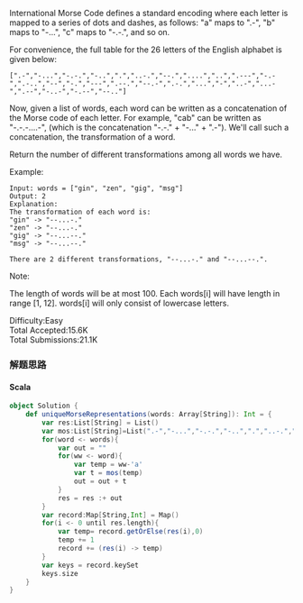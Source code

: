 International Morse Code defines a standard encoding where each letter is mapped to a series of dots and dashes, as follows: "a" maps to ".-", "b" maps to "-...", "c" maps to "-.-.", and so on.

For convenience, the full table for the 26 letters of the English alphabet is given below:
```
[".-","-...","-.-.","-..",".","..-.","--.","....","..",".---","-.-",".-..","--","-.","---",".--.","--.-",".-.","...","-","..-","...-",".--","-..-","-.--","--.."]
```
Now, given a list of words, each word can be written as a concatenation of the Morse code of each letter. For example, "cab" can be written as "-.-.-....-", (which is the concatenation "-.-." + "-..." + ".-"). We'll call such a concatenation, the transformation of a word.

Return the number of different transformations among all words we have.

Example:
```
Input: words = ["gin", "zen", "gig", "msg"]
Output: 2
Explanation: 
The transformation of each word is:
"gin" -> "--...-."
"zen" -> "--...-."
"gig" -> "--...--."
"msg" -> "--...--."

There are 2 different transformations, "--...-." and "--...--.".

```
 

Note:

The length of words will be at most 100.
Each words[i] will have length in range [1, 12].
words[i] will only consist of lowercase letters.


Difficulty:Easy  
Total Accepted:15.6K  
Total Submissions:21.1K  

### 解题思路
#### Scala
```scala
object Solution {
    def uniqueMorseRepresentations(words: Array[String]): Int = {
        var res:List[String] = List()
        var mos:List[String]=List(".-","-...","-.-.","-..",".","..-.","--.","....","..",".---","-.-",".-..","--","-.","---",".--.","--.-",".-.","...","-","..-","...-",".--","-..-","-.--","--..")
        for(word <- words){
            var out = ""
            for(ww <- word){
                var temp = ww-'a'
                var t = mos(temp)
                out = out + t
            }
            res = res :+ out
        }
        var record:Map[String,Int] = Map()
        for(i <- 0 until res.length){
            var temp= record.getOrElse(res(i),0)
            temp += 1
            record += (res(i) -> temp)
        }
        var keys = record.keySet
        keys.size
    }
}
```